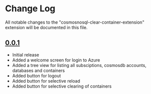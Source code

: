 # Change Log

All notable changes to the "cosmosnosql-clear-container-extension" extension will be documented in this file.

## [0.0.1](https://github.com/tjarkpr/cosmosnosql-clear-container-extension/releases)

- Initial release
- Added a welcome screen for login to Azure
- Added a tree view for listing all subsciptions, cosmosdb accounts, databases and containers
- Added button for logout
- Added button for selective reload
- Added button for selective clearing of containers